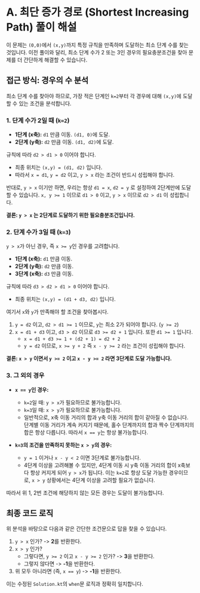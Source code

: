 # A. 최단 증가 경로 (Shortest Increasing Path) 풀이 해설

이 문제는 `(0,0)`에서 `(x,y)`까지 특정 규칙을 만족하며 도달하는 최소 단계 수를 찾는 것입니다. 이전 풀이와 달리, 최소 단계 수가 2 또는 3인 경우의 필요충분조건을 찾아 문제를 더 간단하게 해결할 수 있습니다.

## 접근 방식: 경우의 수 분석

최소 단계 수를 찾아야 하므로, 가장 적은 단계인 `k=2`부터 각 경우에 대해 `(x,y)`에 도달할 수 있는 조건을 분석합니다.

### 1. 단계 수가 2일 때 (`k=2`)

- **1단계 (x축):** `d1` 만큼 이동. `(d1, 0)`에 도달.
- **2단계 (y축):** `d2` 만큼 이동. `(d1, d2)`에 도달.

규칙에 따라 `d2 > d1 > 0` 이어야 합니다.

- 최종 위치는 `(x,y) = (d1, d2)` 입니다.
- 따라서 `x = d1`, `y = d2` 이고, `y > x` 라는 조건이 반드시 성립해야 합니다.

반대로, `y > x` 이기만 하면, 우리는 항상 `d1 = x`, `d2 = y` 로 설정하여 2단계만에 도달할 수 있습니다. `x, y >= 1` 이므로 `d1 > 0` 이고, `y > x` 이므로 `d2 > d1` 이 성립합니다.

**결론: `y > x` 는 2단계로 도달하기 위한 필요충분조건입니다.**

### 2. 단계 수가 3일 때 (`k=3`)

`y > x`가 아닌 경우, 즉 `x >= y`인 경우를 고려합니다.

- **1단계 (x축):** `d1` 만큼 이동.
- **2단계 (y축):** `d2` 만큼 이동.
- **3단계 (x축):** `d3` 만큼 이동.

규칙에 따라 `d3 > d2 > d1 > 0` 이어야 합니다.

- 최종 위치는 `(x,y) = (d1 + d3, d2)` 입니다.

여기서 `x`와 `y`가 만족해야 할 조건을 찾아봅시다.

1.  `y = d2` 이고, `d2 > d1 >= 1` 이므로, `y`는 최소 2가 되어야 합니다. (`y >= 2`)
2.  `x = d1 + d3` 이고, `d3 > d2` 이므로 `d3 >= d2 + 1` 입니다. 또한 `d1 >= 1` 입니다.
    - `x = d1 + d3 >= 1 + (d2 + 1) = d2 + 2`
    - `y = d2` 이므로, `x >= y + 2` 즉 `x - y >= 2` 라는 조건이 성립해야 합니다.

**결론: `x > y` 이면서 `y >= 2` 이고 `x - y >= 2` 라면 3단계로 도달 가능합니다.**

### 3. 그 외의 경우

- **`x == y`인 경우:**
  - `k=2`일 때: `y > x`가 필요하므로 불가능합니다.
  - `k=3`일 때: `x > y`가 필요하므로 불가능합니다.
  - 일반적으로, x축 이동 거리의 합과 y축 이동 거리의 합이 같아질 수 없습니다. 단계별 이동 거리가 계속 커지기 때문에, 홀수 단계까지의 합과 짝수 단계까지의 합은 항상 다릅니다. 따라서 `x == y`는 항상 불가능합니다.

- **`k=3`의 조건을 만족하지 못하는 `x > y`의 경우:**
  - `y = 1` 이거나 `x - y < 2` 이면 3단계로 불가능합니다.
  - 4단계 이상을 고려해볼 수 있지만, 4단계 이동 시 y축 이동 거리의 합이 x축보다 항상 커지게 되어 `y > x`가 됩니다. 이는 `k=2`로 항상 도달 가능한 경우이므로, `x > y` 상황에서는 4단계 이상을 고려할 필요가 없습니다.

따라서 위 1, 2번 조건에 해당하지 않는 모든 경우는 도달이 불가능합니다.

## 최종 코드 로직

위 분석을 바탕으로 다음과 같은 간단한 조건문으로 답을 찾을 수 있습니다.

1.  `y > x` 인가? -> **2**를 반환한다.
2.  `x > y` 인가? 
    - 그렇다면, `y >= 2` 이고 `x - y >= 2` 인가? -> **3**을 반환한다.
    - 그렇지 않다면 -> **-1**을 반환한다.
3.  위 모두 아니라면 (즉, `x == y`) -> **-1**을 반환한다.

이는 수정된 `Solution.kt`의 `when`문 로직과 정확히 일치합니다.
